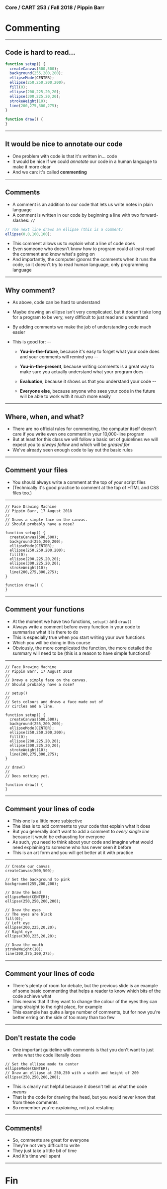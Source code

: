 ### Core / CART 253 / Fall 2018 / Pippin Barr

# Commenting

---

## Code is hard to read...

```javascript
function setup() {
  createCanvas(500,500);
  background(255,200,200);
  ellipseMode(CENTER);
  ellipse(250,250,200,200);
  fill(0);
  ellipse(200,225,20,20);
  ellipse(300,225,20,20);
  strokeWeight(10);
  line(200,275,300,275);
}

function draw() {
}
```

---

## It would be nice to annotate our code

- One problem with code is that it's written in... code
- It would be nice if we could _annotate_ our code in a human language to make it more clear
- And we can: it's called __commenting__

---

## Comments

- A comment is an addition to our code that lets us write notes in plain language
- A comment is written in our code by beginning a line with two forward-slashes: `//`

```javascript
// The next line draws an ellipse (this is a comment)
ellipse(0,0,100,100);
```

- This comment allows us to _explain_ what a line of code does
- Even someone who doesn't know how to program could at least read the comment and know what's going on
- And importantly, the computer _ignores_ the comments when it runs the code, so it doesn't try to read human language, only programming language

---

## Why comment?

- As above, code can be hard to understand
- Maybe drawing an ellipse isn't very complicated, but it doesn't take long for a program to be very, very difficult to just read and understand
- By adding comments we make the job of understanding code much easier
- This is good for:
--

  - __You-in-the-future__, because it's easy to forget what your code does and your comments will remind you
--

  - __You-in-the-present__, because writing comments is a great way to make sure you actually understand what your program does
--

  - __Evaluation__, because it shows us that you understand your code
--

  - __Everyone else__, because anyone who sees your code in the future will be able to work with it much more easily

---

## Where, when, and what?

- There are no official rules for commenting, the computer itself doesn't care if you write even one comment in your 10,000-line program
- But at least for this class we will follow a basic set of guidelines we will expect you to _always follow_ and which will be _graded for_
- We've already seen enough code to lay out the basic rules

---

## Comment your files

- You should always write a comment at the top of your script files
- (Technically it's good practice to comment at the top of HTML and CSS files too.)

---

```
// Face Drawing Machine
// Pippin Barr, 17 August 2018
//
// Draws a simple face on the canvas.
// Should probably have a nose?

function setup() {
  createCanvas(500,500);
  background(255,200,200);
  ellipseMode(CENTER);
  ellipse(250,250,200,200);
  fill(0);
  ellipse(200,225,20,20);
  ellipse(300,225,20,20);
  strokeWeight(10);
  line(200,275,300,275);
}

function draw() {
}
```

---

## Comment your functions

- At the moment we have two functions, `setup()` and `draw()`
- Always write a comment before every function in your code to summarise what it is there to do
- This is especially true when you start writing your own functions
- Which you will be doing in this course
- Obviously, the more complicated the function, the more detailed the summary will need to be (this is a reason to have simple functions!)

---

```
// Face Drawing Machine
// Pippin Barr, 17 August 2018
//
// Draws a simple face on the canvas.
// Should probably have a nose?

// setup()
//
// Sets colours and draws a face made out of
// circles and a line.

function setup() {
  createCanvas(500,500);
  background(255,200,200);
  ellipseMode(CENTER);
  ellipse(250,250,200,200);
  fill(0);
  ellipse(200,225,20,20);
  ellipse(300,225,20,20);
  strokeWeight(10);
  line(200,275,300,275);
}

// draw()
//
// Does nothing yet.

function draw() {
}
```

---

## Comment your lines of code

- This one is a little more subjective
- The idea is to add comments to your code that explain what it does
- But you generally don't want to add a comment to _every single line_ because it would be exhausting for everyone
- As such, you need to think about your code and imagine what would need explaining to someone who has never seen it before
- This is an art form and you will get better at it with practice

---

```
// Create our canvas
createCanvas(500,500);

// Set the background to pink
background(255,200,200);

// Draw the head
ellipseMode(CENTER);
ellipse(250,250,200,200);

// Draw the eyes
// The eyes are black
fill(0);
// Left eye
ellipse(200,225,20,20);
// Right eye
ellipse(300,225,20,20);

// Draw the mouth
strokeWeight(10);
line(200,275,300,275);
```

---

## Comment your lines of code

- There's plenty of room for debate, but the previous slide is an example of some basic commenting that helps a reader to know which bits of the code achieve what
- This means that if they want to change the colour of the eyes they can jump straight to the right place, for example
- This example has quite a large number of comments, but for now you're better erring on the side of too many than too few

---

## Don't restate the code

- One important guideline with comments is that you don't want to just write what the code literally does

```
// Set the ellipse mode to center
ellipseMode(CENTER);
// Draw an ellipse at 250,250 with a width and height of 200
ellipse(250,250,200,200);
```

- This is clearly not helpful because it doesn't tell us what the code _means_
- That is the code for drawing the head, but you would never know that from these comments
- So remember you're _explaining_, not just restating

---

## Comments!

- So, comments are great for everyone
- They're not very difficult to write
- They just take a little bit of time
- And it's time well spent

---

# Fin
